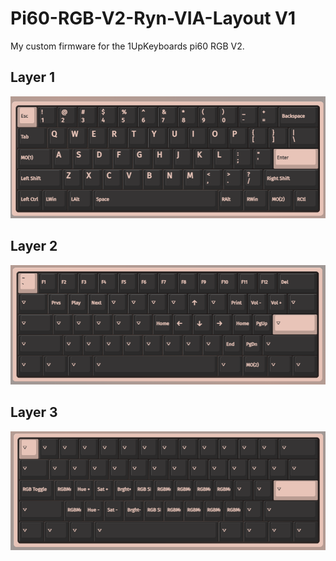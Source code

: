 # Pi60-RGB-V2-Ryn-VIA-Layout V1
My custom firmware for the 1UpKeyboards pi60 RGB V2.

## Layer 1
![Layer 0](/V1/screenshots/0.png)

## Layer 2
![Layer 1](/V1/screenshots/1.png)

## Layer 3
![Layer 2](/V1/screenshots/2.png)
